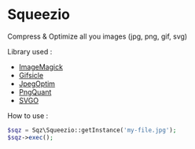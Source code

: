 # Squeezio
Compress &amp; Optimize all you images (jpg, png, gif, svg)

Library used :
- [ImageMagick](https://www.imagemagick.org/script/index.php)
- [Gifsicle](https://www.lcdf.org/gifsicle/)
- [JpegOptim](http://www.kokkonen.net/tjko/projects.html)
- [PngQuant](https://pngquant.org/)
- [SVGO](https://github.com/svg/svgo)

How to use :

```php
$sqz = Sqz\Squeezio::getInstance('my-file.jpg');
$sqz->exec();
```